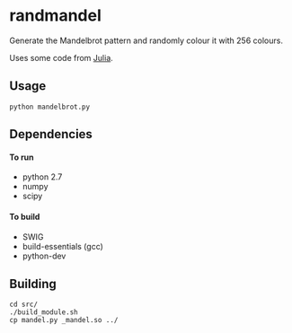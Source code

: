 # randmandel

Generate the Mandelbrot pattern and randomly colour it with 256 colours.

Uses some code from [Julia](https://github.com/wolfmankurd/Julia/).

## Usage

```
python mandelbrot.py
```

## Dependencies

#### To run

* python 2.7
* numpy
* scipy

#### To build

* SWIG
* build-essentials (gcc)
* python-dev

## Building

```
cd src/
./build_module.sh
cp mandel.py _mandel.so ../
```
